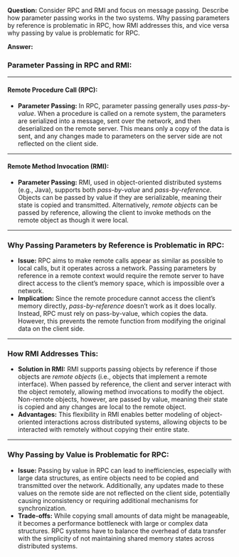 **Question:** Consider RPC and RMI and focus on message passing. Describe how parameter passing works in the two systems. Why passing parameters by reference is problematic in RPC, how RMI addresses this, and vice versa why passing by value is problematic for RPC.

**Answer:**

### Parameter Passing in RPC and RMI:

---

#### Remote Procedure Call (RPC):
- **Parameter Passing:** In RPC, parameter passing generally uses *pass-by-value*. When a procedure is called on a remote system, the parameters are serialized into a message, sent over the network, and then deserialized on the remote server. This means only a copy of the data is sent, and any changes made to parameters on the server side are not reflected on the client side.

---

#### Remote Method Invocation (RMI):
- **Parameter Passing:** RMI, used in object-oriented distributed systems (e.g., Java), supports both *pass-by-value* and *pass-by-reference*. Objects can be passed by value if they are serializable, meaning their state is copied and transmitted. Alternatively, *remote objects* can be passed by reference, allowing the client to invoke methods on the remote object as though it were local.

---

### Why Passing Parameters by Reference is Problematic in RPC:

- **Issue:** RPC aims to make remote calls appear as similar as possible to local calls, but it operates across a network. Passing parameters by reference in a remote context would require the remote server to have direct access to the client’s memory space, which is impossible over a network.
- **Implication:** Since the remote procedure cannot access the client’s memory directly, *pass-by-reference* doesn’t work as it does locally. Instead, RPC must rely on pass-by-value, which copies the data. However, this prevents the remote function from modifying the original data on the client side.

---

### How RMI Addresses This:

- **Solution in RMI:** RMI supports passing objects by reference if those objects are *remote objects* (i.e., objects that implement a remote interface). When passed by reference, the client and server interact with the object remotely, allowing method invocations to modify the object. Non-remote objects, however, are passed by value, meaning their state is copied and any changes are local to the remote object.
- **Advantages:** This flexibility in RMI enables better modeling of object-oriented interactions across distributed systems, allowing objects to be interacted with remotely without copying their entire state.

---

### Why Passing by Value is Problematic for RPC:

- **Issue:** Passing by value in RPC can lead to inefficiencies, especially with large data structures, as entire objects need to be copied and transmitted over the network. Additionally, any updates made to these values on the remote side are not reflected on the client side, potentially causing inconsistency or requiring additional mechanisms for synchronization.
- **Trade-offs:** While copying small amounts of data might be manageable, it becomes a performance bottleneck with large or complex data structures. RPC systems have to balance the overhead of data transfer with the simplicity of not maintaining shared memory states across distributed systems.
